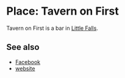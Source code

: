 # Place: Tavern on First

Tavern on First is a bar in [Little Falls](../729).

## See also

- [Facebook](https://www.facebook.com/tavernonfirstlf/)
- [website](https://tavernonfirst.com/)
